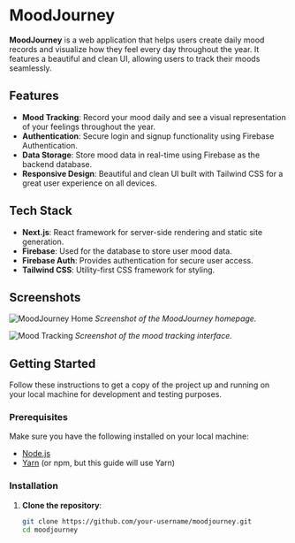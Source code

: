 # MoodJourney

**MoodJourney** is a web application that helps users create daily mood records and visualize how they feel every day throughout the year. It features a beautiful and clean UI, allowing users to track their moods seamlessly.

## Features

- **Mood Tracking**: Record your mood daily and see a visual representation of your feelings throughout the year.
- **Authentication**: Secure login and signup functionality using Firebase Authentication.
- **Data Storage**: Store mood data in real-time using Firebase as the backend database.
- **Responsive Design**: Beautiful and clean UI built with Tailwind CSS for a great user experience on all devices.

## Tech Stack

- **Next.js**: React framework for server-side rendering and static site generation.
- **Firebase**: Used for the database to store user mood data.
- **Firebase Auth**: Provides authentication for secure user access.
- **Tailwind CSS**: Utility-first CSS framework for styling.

## Screenshots

![MoodJourney Home](./screenshots/home.png)
*Screenshot of the MoodJourney homepage.*

![Mood Tracking](./screenshots/mood-tracking.png)
*Screenshot of the mood tracking interface.*

## Getting Started

Follow these instructions to get a copy of the project up and running on your local machine for development and testing purposes.

### Prerequisites

Make sure you have the following installed on your local machine:

- [Node.js](https://nodejs.org/en/download/)
- [Yarn](https://classic.yarnpkg.com/en/docs/install) (or npm, but this guide will use Yarn)

### Installation

1. **Clone the repository**:

   ```bash
   git clone https://github.com/your-username/moodjourney.git
   cd moodjourney
